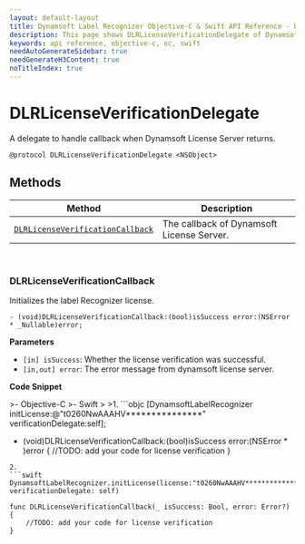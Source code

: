 ```yaml
---
layout: default-layout
title: Dynamsoft Label Recognizer Objective-C & Swift API Reference - DLRLicenseVerificationDelegate
description: This page shows DLRLicenseVerificationDelegate of Dynamsoft Label Recognizer for Objective-C & Swift API Reference.
keywords: api reference, objective-c, oc, swift
needAutoGenerateSidebar: true
needGenerateH3Content: true
noTitleIndex: true
---
```


# DLRLicenseVerificationDelegate

A delegate to handle callback when Dynamsoft License Server returns.

```objc
@protocol DLRLicenseVerificationDelegate <NSObject>
```

## Methods
  
| Method               | Description |
|----------------------|-------------|
| [`DLRLicenseVerificationCallback`](#dlrlicenseverificationcallback) | The callback of Dynamsoft License Server.|

&nbsp;

### DLRLicenseVerificationCallback

Initializes the label Recognizer license.

```objc
- (void)DLRLicenseVerificationCallback:(bool)isSuccess error:(NSError * _Nullable)error;
```

**Parameters**

- `[in] isSuccess`: Whether the license verification was successful.
- `[in,out] error`: The error message from dynamsoft license server.

**Code Snippet**

<div class="sample-code-prefix"></div>
>- Objective-C
>- Swift
>
>1. 
```objc
[DynamsoftLabelRecognizer initLicense:@"t0260NwAAAHV***************" verificationDelegate:self];

- (void)DLRLicenseVerificationCallback:(bool)isSuccess error:(NSError * )error
{
    //TODO: add your code for license verification
}
```
2. 
```swift
DynamsoftLabelRecognizer.initLicense(license:"t0260NwAAAHV***************", verificationDelegate: self)

func DLRLicenseVerificationCallback(_ isSuccess: Bool, error: Error?)
{
    //TODO: add your code for license verification
}
```
